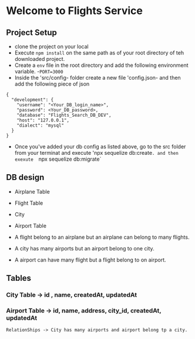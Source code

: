 # Welcome to Flights Service
## Project Setup
- clone the project on your local
- Execute `npm install` on the same path as of your root directory of teh
downloaded project.
- Create a `env` file in the root directory and add the following environment
variable.
    -`PORT=3000`
- Inside the 'src/config- folder create a new file 'config.json- and then add
the following piece of json
```
{
  "development": {
    "username": "<Your_DB_login_name>",
    "password": <Your_DB_password>,
    "database": "Flights_Search_DB_DEV",
    "host": "127.0.0.1",
    "dialect": "mysql"
  }
}

```

- Once you've added your db config as listed above, go to the src folder from
your terminat and execute 'npx sequelize db:create`.
and then exexute 
`npx sequelize db:migrate`

## DB design

- Airplane Table
- Flight Table
- City
- Airport Table

- A flight belong to an airplane but an airplane can belong to many flights.
- A city has many airports but an airport belong to one city.
- A airport can have many flight but a flight belong to on airport.

## Tables

### City Table -> id , name, createdAt, updatedAt
### Airport Table -> id, name, address, city_id, createdAt, updatedAt
    RelationShips -> City has many airports and airport belong tp a city.
